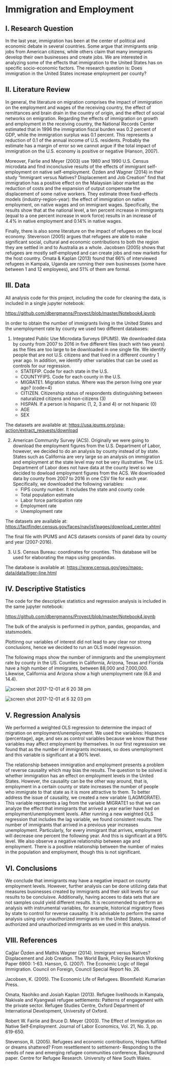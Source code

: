 # Immigration and Employment

## I. Research Question

In the last year, immigration has been at the center of political and economic debate in several countries. Some argue that immigrants snip jobs from American citizens, while others claim that many immigrants develop their own businesses and create jobs. We are interested in analyzing some of the effects that immigration to the United States has on specific socio-economic factors. The research question is: Does immigration in the United States increase employment per county?

## II. Literature Review

In general, the literature on migration comprises the impact of immigration on the employment and wages of the receiving country, the effect of remittances and brain drain in the country of origin, and the effect of social networks on emigration. Regarding the effects of immigration on growth and employment in the receiving country, the National Records Center estimated that in 1996 the immigration fiscal burden was 0.2 percent of GDP, while the immigration surplus was 0.1 percent. This represents a reduction of 0.1 of the annual income of U.S. residents. Probably the estimate has a margin of error so we cannot argue if the total impact of immigration on the U.S. economy is positive or negative (Hanson, 2007).

Moreover, Fairlie and Meyer (2003) use 1980 and 1990 U.S. Census microdata and find inconclusive results of the effects of immigrant self-employment on native self-employment. Őzden and Wagner (2014) in their study “Immigrant versus Natives? Displacement and Job Creation” find that immigration has a positive effect on the Malaysian labor market as the reduction of costs and the expansion of output compensate the displacement of some native workers. They estimate three fixed-effects models (industry-region-year): the effect of immigration on native employment, on native wages and on immigrant wages. Specifically, the results show that at the national level, a ten percent increase in immigrants (equal to a one percent increase in work force) results in an increase of 4.4% in native employment and 0.14% in native wages. 

Finally, there is also some literature on the impact of refugees on the local economy. Stevenson (2005) argues that refugees are able to make significant social, cultural and economic contributions to both the region they are settled in and to Australia as a whole. Jacobsen (2005) shows that refugees are mostly self‐employed and can create jobs and new markets for the host country. Omata & Kaplan (2013) found that 66% of interviewed refugees in Kampala, Uganda are running their own businesses (some have between 1 and 12 employees), and 51% of them are formal.

## III. Data

All analysis code for this project, including the code for cleaning the data, is included in a single jupyter notebook:

https://github.com/dbergmanns/Proyect/blob/master/Notebook4.ipynb

In order to obtain the number of immigrants living in the United States and the unemployment rate by county we used two different databases:

1. Integrated Public Use Microdata Surveys (IPUMS). We downloaded data by county from 2007 to 2016 in five different files (each with two years) as the files are too large to be downloaded in one single file. We identify people that are not U.S. citizens and that lived in a different country 1 year ago. In addition, we identify other variables that can be used as controls for our regression.
    - STATEFIP. Code for each state in the U.S.
    - COUNTYFIPS. Code for each county in the U.S.
    - MIGRATE1. Migration status. Where was the person living one year ago? (code=4)
    - CITIZEN. Citizenship status of respondents distinguishing between naturalized citizens and non-citizens (3)
    - HISPAN. If a person is hispanic (1, 2, 3 and 4) or not hispanic (0)
    - AGE
    - SEX

The datasets are available at: https://usa.ipums.org/usa-action/extract_requests/download

2. American Community Survey (ACS). Originally we were going to download the employment figures from the U.S. Department of Labor, however, we decided to do an analysis by county instead of by state. States such as California are very large so an analysis on immigration and employment at the state level may not be very illustrative. The U.S. Department of Labor does not have data at the county level so we decided to dowload employment figures from the ACS. We downloaded data by county from 2007 to 2016 in one CSV file for each year. Specifically, we downloaded the following variables:
    - FIPS county number. It includes the state and county code
    - Total population estimate
    - Labor force participation rate
    - Employment rate
    - Unemployment rate

The datasets are available at: https://factfinder.census.gov/faces/nav/jsf/pages/download_center.xhtml

The final file with IPUMS and ACS datasets consists of panel data by county and year (2007-2016).

3. U.S. Census Bureau: coordinates for counties. This database will be used for elaborating the maps using geopandas.

The database is available at: https://www.census.gov/geo/maps-data/data/tiger-line.html

## IV. Descriptive Statistics

The code for the descriptive statistics and regression analysis is included in the same jupyter notebook:

 https://github.com/dbergmanns/Proyect/blob/master/Notebook4.ipynb

The bulk of the analysis is performed in python, pandas, geopandas, and statsmodels. 

Plottinng our variables of interest did not lead to any clear nor strong conclusions, hence we decided to run an OLS model regression. 

The following maps show the number of immigrants and the unemployment rate by county in the US. Counties in California, Arizona, Texas and Florida have a high number of immigrants, between 88,000 and 7,000,000. Likewise, California and Arizona show a high unemployment rate (6.8 and 14.4).

![screen shot 2017-12-01 at 6 20 38 pm](https://user-images.githubusercontent.com/32317863/33509267-ad907530-d6c5-11e7-8f37-e9504800fea5.png)

![screen shot 2017-12-01 at 6 32 03 pm](https://user-images.githubusercontent.com/32317863/33509320-056e0d26-d6c6-11e7-964c-48a46161a6ee.png)


## V. Regression Analysis

We performed a weighted OLS regression to determine the impact of migration on employment/unemployment. We used the variables: Hispancs (percentage), age, and sex as control variables because we know that these variables may affect employment by themselves. In our first regresssion we found that as the number of immigrants increases, so does unemployment and this variable is significant at a 90% level. 

The relationship between immigration and employment presents a problem of reverse causality which may bias the results. The question to be solved is whether immigration has an effect on employment levels in the United States. However, the causality can be the other way around, that is, employment in a certain county or state increases the number of people who immigrate to that state as it is more attractive to them. 
To better address the issue of causality, we created a new variable (LAGMIGRATE). This variable represents a lag from the variable MIGRATE1 so that we can analyze the effect that immigrants that arrived a year earlier have had on employment/unemployment levels. 
After running a new weighted OLS regression that includes the lag variable, we found consistent results. The number of immigrants that arrived in a previous year increases unemployment. Particularly, for every immigrant that arrives, employment will decrease one percent the following year. And this is significant at a 99% level. We also observe a negative relationship between age and employment. There is a positive relationship between the number of males in the population and employment, though this is not significant.

## VI. Conclusions

We conclude that immigrants may have a negative impact on county employment levels. However, further analysis can be done utilizing data that measures businesses created by immigrants and their skill levels for our results to be concluisve. Additionally, having accees to data sets that are not samples could yield different results. It is recommended to perform an analysis with instrumental variables, for example, historical migratory flows by state to control for reverse causality. It is advisable to perform the same analysis using only unauthorized immigrants in the United States, instead of authorized and unauthorized immigrants as we used in this analysis.


## VIII. References

Cağlar Őzden and Mathis Wagner (2014). Immigrant versus Natives? Displacement and Job Creation. The World Bank, Policy Research Working Paper 6900: 1-63.
Hanson, G. (2007). The Economic Logic of Illegal Immigration. Council on Foreign, Council Special Report No. 26.

Jacobsen, K. (2005). The Economic Life of Refugees. Bloomfield: Kumarian Press.

Omata, Naohiko and Josiah Kaplan (2013). Refugee livelihoods in Kampala, Nakivale and Kyangwali refugee settlements: Patterns of engagement with the private sector. Refugee Studies Centre, Oxford Department of International Development, University of Oxford.

Robert W. Fairlie and  Bruce D. Meyer (2003). The Effect of Immigration on Native Self‐Employment. Journal of Labor Economics, Vol. 21, No. 3, pp. 619-650.

Stevenson, R. (2005). Refugees and economic contributions, Hopes fulfilled or dreams shattered? From resettlement to settlement- Responding to the needs of new and emerging refugee communities conference, Background paper. Centre for Refugee Research. University of New South Wales.
